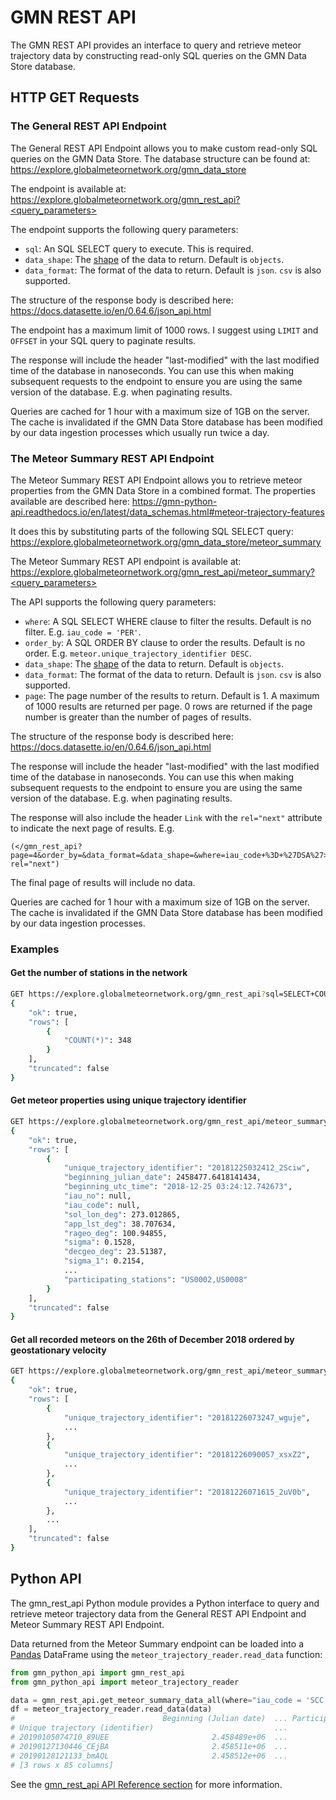 # GMN REST API

The GMN REST API provides an interface to query and retrieve meteor trajectory data by constructing read-only SQL queries on the GMN Data Store database.

## HTTP GET Requests

### The General REST API Endpoint

The General REST API Endpoint allows you to make custom read-only SQL queries on the GMN Data Store. The database structure can be found at:
https://explore.globalmeteornetwork.org/gmn_data_store

The endpoint is available at:
https://explore.globalmeteornetwork.org/gmn_rest_api?<query_parameters>

The endpoint supports the following query parameters:
- `sql`: An SQL SELECT query to execute. This is required.
- `data_shape`: The [shape](https://docs.datasette.io/en/0.64.6/json_api.html#different-shapes) of the data to return. Default is `objects`.
- `data_format`: The format of the data to return. Default is `json`. `csv` is also supported.

The structure of the response body is described here:
https://docs.datasette.io/en/0.64.6/json_api.html

The endpoint has a maximum limit of 1000 rows. I suggest using `LIMIT` and `OFFSET` in your SQL query to paginate results.

The response will include the header "last-modified" with the last modified time of the database in nanoseconds.
You can use this when making subsequent requests to the endpoint to ensure you are using the same version of the database. E.g. when paginating results.

Queries are cached for 1 hour with a maximum size of 1GB on the server. The cache is invalidated if the GMN Data Store database has been modified by our data ingestion processes which usually run twice a day.

### The Meteor Summary REST API Endpoint

The Meteor Summary REST API Endpoint allows you to retrieve meteor properties from the GMN Data Store in a combined format. The properties available are described here:
https://gmn-python-api.readthedocs.io/en/latest/data_schemas.html#meteor-trajectory-features

It does this by substituting parts of the following SQL SELECT query:
https://explore.globalmeteornetwork.org/gmn_data_store/meteor_summary

The Meteor Summary REST API endpoint is available at:
https://explore.globalmeteornetwork.org/gmn_rest_api/meteor_summary?<query_parameters>

The API supports the following query parameters:
- `where`: A SQL SELECT WHERE clause to filter the results. Default is no filter. E.g. `iau_code = 'PER'`.
- `order_by`: A SQL ORDER BY clause to order the results. Default is no order. E.g. `meteor.unique_trajectory_identifier DESC`.
- `data_shape`: The [shape](https://docs.datasette.io/en/0.64.6/json_api.html#different-shapes) of the data to return. Default is `objects`.
- `data_format`: The format of the data to return. Default is `json`. `csv` is also supported.
- `page`: The page number of the results to return. Default is 1. A maximum of 1000 results are returned per page. 0 rows are returned if the page number is greater than the number of pages of results.

The structure of the response body is described here:
https://docs.datasette.io/en/0.64.6/json_api.html

The response will include the header "last-modified" with the last modified time of the database in nanoseconds.
You can use this when making subsequent requests to the endpoint to ensure you are using the same version of the database. E.g. when paginating results.

The response will also include the header `Link` with the `rel="next"` attribute to indicate the next page of results. E.g.
```
(</gmn_rest_api?page=4&order_by=&data_format=&data_shape=&where=iau_code+%3D+%27DSA%27>; rel="next")
```
The final page of results will include no data.

Queries are cached for 1 hour with a maximum size of 1GB on the server. The cache is invalidated if the GMN Data Store database has been modified by our data ingestion processes.

### Examples

#### Get the number of stations in the network

```sh
GET https://explore.globalmeteornetwork.org/gmn_rest_api?sql=SELECT+COUNT(*)+FROM+station
{
    "ok": true,
    "rows": [
        {
            "COUNT(*)": 348
        }
    ],
    "truncated": false
}
```


#### Get meteor properties using unique trajectory identifier

```sh
GET https://explore.globalmeteornetwork.org/gmn_rest_api/meteor_summary?where=meteor.unique_trajectory_identifier='20181225032412_2Sciw'
{
    "ok": true,
    "rows": [
        {
            "unique_trajectory_identifier": "20181225032412_2Sciw",
            "beginning_julian_date": 2458477.6418141434,
            "beginning_utc_time": "2018-12-25 03:24:12.742673",
            "iau_no": null,
            "iau_code": null,
            "sol_lon_deg": 273.012865,
            "app_lst_deg": 38.707634,
            "rageo_deg": 100.94855,
            "sigma": 0.1528,
            "decgeo_deg": 23.51387,
            "sigma_1": 0.2154,
            ...
            "participating_stations": "US0002,US0008"
        }
    ],
    "truncated": false
}
```

#### Get all recorded meteors on the 26th of December 2018 ordered by geostationary velocity

```sh
GET https://explore.globalmeteornetwork.org/gmn_rest_api/meteor_summary?where=date(beginning_utc_time)='2018-12-26'&order_by=vgeo_km_s DESC
{
    "ok": true,
    "rows": [
        {
            "unique_trajectory_identifier": "20181226073247_wguje",
            ...
        },
        {
            "unique_trajectory_identifier": "20181226090057_xsxZ2",
            ...
        },
        {
            "unique_trajectory_identifier": "20181226071615_2uV0b",
            ...
        },
        ...
    ],
    "truncated": false
}
```


## Python API

The gmn_rest_api Python module provides a Python interface to query and retrieve meteor trajectory data from the General REST API Endpoint and Meteor Summary REST API Endpoint.

Data returned from the Meteor Summary endpoint can be loaded into a [Pandas](https://pandas.pydata.org/) DataFrame using the `meteor_trajectory_reader.read_data` function:
```python
from gmn_python_api import gmn_rest_api
from gmn_python_api import meteor_trajectory_reader

data = gmn_rest_api.get_meteor_summary_data_all(where="iau_code = 'SCC' and beginning_utc_time > '2019-01-01' and beginning_utc_time < '2019-04-05'")
df = meteor_trajectory_reader.read_data(data)
#                                 Beginning (Julian date)  ... Participating (stations)
# Unique trajectory (identifier)                           ...                         
# 20190105074710_89UEE                       2.458489e+06  ...         [US0003, US0009]
# 20190127130446_CEjBA                       2.458511e+06  ...         [US0001, US0009]
# 20190128121133_bmAQL                       2.458512e+06  ...         [US0002, US0003]
# [3 rows x 85 columns]
```

See the [gmn_rest_api API Reference section](autoapi/gmn_python_api/gmn_rest_api/index) for more information.
